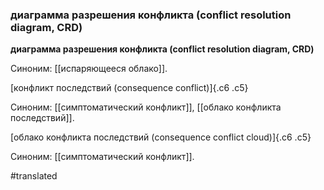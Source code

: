 ### диаграмма разрешения конфликта (conflict resolution diagram, CRD)

**диаграмма разрешения конфликта (conflict resolution diagram, CRD)**

Синоним: [[испаряющееся облако]].

[конфликт последствий (consequence conflict)]{.c6 .c5}

Синоним: [[симптоматический конфликт]], [[облако конфликта последствий]].

[облако конфликта последствий (consequence conflict cloud)]{.c6 .c5}

Синоним: [[симптоматический конфликт]].

#translated
